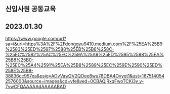 ## 신입사원 공동교육
## 2023.01.30
https://www.google.com/url?sa=i&url=https%3A%2F%2Fdonggyu9410.medium.com%2F%25EA%25B9%2583%25ED%2597%2588%25EB%25B8%258C-%25EC%2582%25AC%25EC%259A%25A9%25ED%2595%2598%25EA%25B8%25B0-%25EC%25A4%2591%25EA%25B8%2589%25EC%259E%2590%25ED%258E%25B8-38836cc957ea&psig=AOvVaw2V2QOee8wu78DBA4Ovyot1&ust=1675140542576000&source=images&cd=vfe&ved=0CBAQjRxqFwoTCKi3y_y-7vwCFQAAAAAdAAAAABAD

